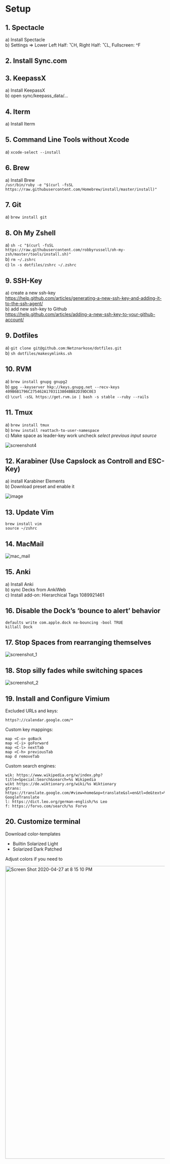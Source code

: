 # Setup

## 1. Spectacle  
a) Install Spectacle  
b) Settings => Lower Left Half: ⌥H, Right Half: ⌥L, Fullscreen: ^F  

## 2. Install Sync.com   

## 3. KeepassX  
a) Install KeepassX  
b) open sync/keepass_data/... 

## 4. Iterm  
a) Install Iterm  

## 5. Command Line Tools without Xcode  
a) `xcode-select --install`  

## 6. Brew  
a) Install Brew  
`/usr/bin/ruby -e "$(curl -fsSL https://raw.githubusercontent.com/Homebrew/install/master/install)"`

## 7. Git  
a) `brew install git`  

## 8. Oh My Zshell  
a) `sh -c "$(curl -fsSL https://raw.githubusercontent.com/robbyrussell/oh-my-zsh/master/tools/install.sh)"`  
b) `rm ~/.zshrc`  
c) `ln -s dotfiles/zshrc ~/.zshrc`  


## 9. SSH-Key  
a) create a new ssh-key  
https://help.github.com/articles/generating-a-new-ssh-key-and-adding-it-to-the-ssh-agent/  
b) add new ssh-key to Github    
https://help.github.com/articles/adding-a-new-ssh-key-to-your-github-account/


## 9. Dotfiles  
a) `git clone git@github.com:Netznarkose/dotfiles.git`  
b) `sh dotfiles/makesymlinks.sh`  

## 10. RVM  
a) `brew install gnupg gnupg2`  
b) `gpg --keyserver hkp://keys.gnupg.net --recv-keys 409B6B1796C275462A1703113804BB82D39DC0E3`  
c) `\curl -sSL https://get.rvm.io | bash -s stable --ruby --rails`  

## 11. Tmux
a) `brew install tmux`   
b) `brew install reattach-to-user-namespace`  
c) Make space as leader-key work uncheck _select previous input source_  

![screenshot4](https://user-images.githubusercontent.com/10247813/48979260-4b227c00-f0b8-11e8-9c09-ac94ddb43fbf.png)

## 12. Karabiner (Use Capslock as Controll and ESC-Key)
a) install Karabiner Elements  
b) Download preset and enable it  

![image](https://user-images.githubusercontent.com/10247813/67624937-c562ff80-f837-11e9-8b99-699acc19c904.png)


## 13. Update Vim  
`brew install vim`  
`source ~/zshrc`

## 14. MacMail  

![mac_mail](https://cloud.githubusercontent.com/assets/10247813/23120115/629fa25c-f75b-11e6-966e-5a78ecc047e7.png)

## 15. Anki    
a) Install Anki  
b) sync Decks from AnkiWeb  
c) Install add-on: Hierarchical Tags 1089921461 

## 16. Disable the Dock’s ‘bounce to alert’ behavior  
`defaults write com.apple.dock no-bouncing -bool TRUE`   
`killall Dock`
## 17. Stop Spaces from rearranging themselves

![screenshot_1](https://user-images.githubusercontent.com/10247813/44616892-3afcc580-a859-11e8-86ab-0dbab795f8dd.png)

## 18. Stop silly fades while switching spaces

![screenshot_2](https://user-images.githubusercontent.com/10247813/53475916-76c75080-3a71-11e9-9df1-7ab00eed2a56.png)

## 19. Install and Configure Vimium


Excluded URLs and keys:  
```
https?://calendar.google.com/*
```

Custom key mappings:  
```
map <C-o> goBack
map <C-i> goForward
map <C-l> nextTab
map <C-h> previousTab
map d removeTab
```

Custom search engines:  
```
wik: https://www.wikipedia.org/w/index.php?title=Special:Search&search=%s Wikipedia
wikt https://de.wiktionary.org/wiki/%s Wiktionary
gtrans: https://translate.google.com/#view=home&op=translate&sl=en&tl=de&text=%s GoogleTranslate
l: https://dict.leo.org/german-english/%s Leo
f: https://forvo.com/search/%s Forvo
```

## 20. Customize terminal

Download color-templates

- Builtin Solarized Light
- Solarized Dark Patched

Adjust colors if you need to 

<img width="925" alt="Screen Shot 2020-04-27 at 8 15 10 PM" src="https://user-images.githubusercontent.com/10247813/80406154-e75f3c80-88c3-11ea-8558-084ea95cf13d.png">

